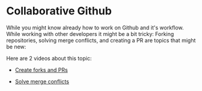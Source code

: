 # Collaborative Github

While you might know already how to work on Github and it's workflow. While working with other developers it might be a bit tricky: Forking repositories, solving merge conflicts, and creating a PR are topics that might be new:

Here are 2 videos about this topic:

- [Create forks and PRs](https://www.youtube.com/watch?v=k5D37W6h56o)

- [Solve merge conflicts](https://youtu.be/IHaTbJPdB-s?t=1029)